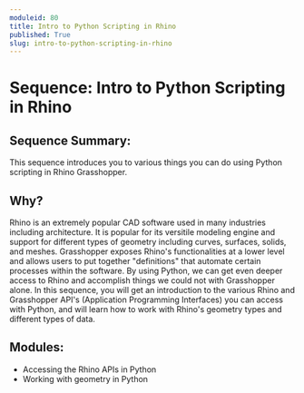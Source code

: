 ```yaml
---
moduleid: 80
title: Intro to Python Scripting in Rhino
published: True
slug: intro-to-python-scripting-in-rhino
---
```


# Sequence: Intro to Python Scripting in Rhino

## Sequence Summary:

This sequence introduces you to various things you can do using Python scripting in Rhino Grasshopper.

## Why?

Rhino is an extremely popular CAD software used in many industries including architecture. It is popular for its versitile modeling engine and support for different types of geometry including curves, surfaces, solids, and meshes. Grasshopper exposes Rhino's functionalities at a lower level and allows users to put together "definitions" that automate certain processes within the software. By using Python, we can get even deeper access to Rhino and accomplish things we could not with Grasshopper alone. In this sequence, you will get an introduction to the various Rhino and Grasshopper API's (Application Programming Interfaces) you can access with Python, and will learn how to work with Rhino's geometry types and different types of data.

## Modules:

- Accessing the Rhino APIs in Python
- Working with geometry in Python